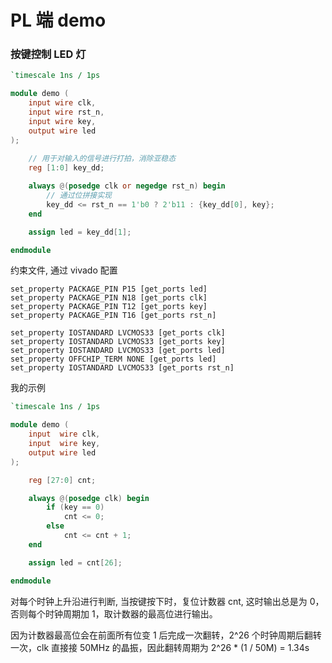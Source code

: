 

# PL 端 demo

### 按键控制 LED 灯

```v
`timescale 1ns / 1ps

module demo (
    input wire clk,
    input wire rst_n,
    input wire key,
    output wire led
);
    
    // 用于对输入的信号进行打拍，消除亚稳态
    reg [1:0] key_dd;

    always @(posedge clk or negedge rst_n) begin
        // 通过位拼接实现
        key_dd <= rst_n == 1'b0 ? 2'b11 : {key_dd[0], key};
    end

    assign led = key_dd[1];

endmodule
```

约束文件, 通过 vivado 配置

```xdc
set_property PACKAGE_PIN P15 [get_ports led]
set_property PACKAGE_PIN N18 [get_ports clk]
set_property PACKAGE_PIN T12 [get_ports key]
set_property PACKAGE_PIN T16 [get_ports rst_n]

set_property IOSTANDARD LVCMOS33 [get_ports clk]
set_property IOSTANDARD LVCMOS33 [get_ports key]
set_property IOSTANDARD LVCMOS33 [get_ports led]
set_property OFFCHIP_TERM NONE [get_ports led]
set_property IOSTANDARD LVCMOS33 [get_ports rst_n]
```

我的示例

```v
`timescale 1ns / 1ps

module demo (
    input  wire clk,
    input  wire key,
    output wire led
);

    reg [27:0] cnt;

    always @(posedge clk) begin
        if (key == 0)
            cnt <= 0;
        else
            cnt <= cnt + 1;
    end

    assign led = cnt[26];

endmodule
```

对每个时钟上升沿进行判断, 当按键按下时，复位计数器 cnt, 这时输出总是为 0， 否则每个时钟周期加 1，取计数器的最高位进行输出。

因为计数器最高位会在前面所有位变 1 后完成一次翻转，2^26 个时钟周期后翻转一次，clk 直接接 50MHz 的晶振，因此翻转周期为 2^26  * (1 / 50M) = 1.34s

